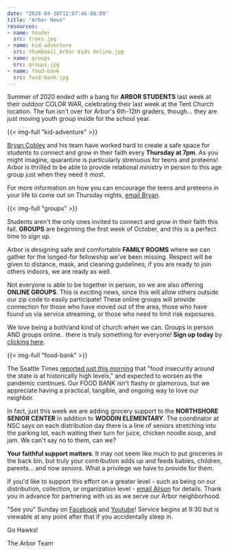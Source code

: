 ```yaml
---
date: "2020-04-18T12:07:46-08:00"
title: "Arbor News"
resources:
- name: header
  src: trees.jpg
- name: kid-adventure
  src: thumbnail_Arbor Kids Online.jpg
- name: groups
  src: groups.jpg
- name: food-bank
  src: food-bank.jpg
---
```



Summer of 2020 ended with a bang for **ARBOR STUDENTS** last week at their outdoor COLOR WAR, celebrating their last week at the Tent Church location. The fun isn't over for Arbor's  6th-12th graders, though... they are just moving youth group inside for the school year.

{{< img-full "kid-adventure" >}}

[Bryan Cobley](mailto:bryan@arborchurch.com) and his team have worked hard to create a safe space for students to connect and grow in their faith every **Thursday at 7pm**. As you might imagine, quarantine is particularly strenuous for teens and preteens! Arbor is thrilled to be able to provide relational ministry in person to this age group just when they need it most.

For more information on how you can encourage the teens and preteens in your life to come out on Thursday nights, [email Bryan](mailto:bryan@arborchurch.com). 

{{< img-full "groups" >}}

Students aren't the only ones invited to connect and grow in their faith this fall. **GROUPS** are beginning the first week of October, and this is a perfect time to sign up. 

Arbor is designing safe and comfortable **FAMILY ROOMS** where we can gather for the longed-for fellowship we've been missing. Respect will be given to distance, mask, and cleaning guidelines; if you are ready to join others indoors, we are ready as well.

Not everyone is able to be together in person, so we are also offering **ONLINE GROUPS**. This is exciting news, since this will allow others outside our zip code to easily participate! These online groups will provide connection for those who have moved out of the area, those who have found us via service streaming, or those who need to limit risk exposures.

We love being a both/and kind of church when we can. Groups in person AND groups online.. there is truly something for everyone! **Sign up today** by [clicking here](https://anachadwick.wufoo.com/forms/m12qoas913vw3et/). 
 
{{< img-full "food-bank" >}}

The Seattle Times [reported just this morning](https://www.seattletimes.com/seattle-news/food-insecurity-crisis-in-washington-likely-to-get-worse-as-covid-19-pandemic-drags-on-officials-say/) that "food insecurity around the state is at historically high levels," and expected to worsen as the pandemic continues. Our FOOD BANK isn't flashy or glamorous, but we appreciate having a practical, tangible, and ongoing way to love our neighbor.

In fact, just this week we are adding grocery support to the **NORTHSHORE SENIOR CENTER** in addition to **WOODIN ELEMENTARY**. The coordinator at NSC says on each distribution day there is a line of seniors stretching into the parking lot, each waiting their turn for juice, chicken noodle soup, and jam. We can't say no to them, can we?

**Your faithful support matters**. It may not seem like much to put groceries in the back bin, but truly your contribution adds up and feeds babies, children, parents... and now *seniors*. What a privilege we have to provide for them.

If you'd like to support this effort on a greater level - such as being on our distribution, collection, or organization level - [email Alison](alison@arborchurch.com) for details. Thank you in advance for partnering with us as we serve our Arbor neighborhood.

"See you" Sunday on [Facebook](https://www.facebook.com/arborchurchnw) and [Youtube](https://www.youtube.com/channel/UCRe_QiHhuGwlIY43ECFopNQ/featured)! Service begins at 9:30 but is viewable at any point after that if you accidentally sleep in.

Go Hawks! 

The Arbor Team



